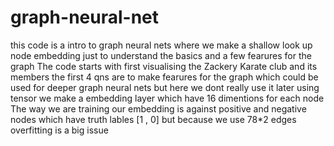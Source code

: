 # graph-neural-net
this code is a intro to graph neural nets where we make a shallow look up node embedding just to understand the basics and a few fearures for the graph 
The code starts with first visualising the Zackery Karate club and its members 
the first 4 qns are to make fearures for the graph which could be used for deeper graph neural nets but here we dont really use it 
later using tensor we make a embedding layer which have 16 dimentions for each node 
The way we are training our embedding is against positive and negative nodes which have truth lables [1 , 0] but because we use 78*2 edges overfitting is a big issue 
 
